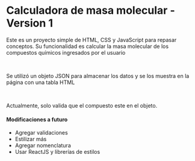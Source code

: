 <h1> Calculadora de masa molecular - Version 1</h1>

<p> Este es un proyecto simple de HTML, CSS y JavaScript para repasar conceptos. Su funcionalidad es calcular la masa molecular de los compuestos químicos ingresados por el usuario </p>
<br>
<p> Se utilizó un objeto JSON para almacenar los datos y se los muestra en la página con una tabla HTML</p>
<br>
<p> Actualmente, solo valida que el compuesto este en el objeto.</p>
<h4> Modificaciones a futuro </h4>
<ul>
<li> Agregar validaciones </li>
<li> Estilizar más</li>
<li> Agregar nomenclatura </li>
<li> Usar ReactJS y librerías de estilos </li>



<ul>
